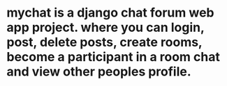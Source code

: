 # mychat is a django chat forum web app project. where you can login, post, delete posts, create rooms, become a participant in a room chat and view other peoples profile.
